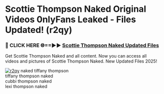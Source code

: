 # Scottie Thompson Naked Original Videos 0nlyFans Leaked - Files Updated! (r2qy)

<h3>🔴 CLICK HERE 🌐==►► <a href="https://tinyurl.com/up5wt9bj" rel="nofollow">Scottie Thompson Naked Updated Files</a></h3>

Get Scottie Thompson Naked and all content. Now you can access all videos and pictures of Scottie Thompson Naked. New Updated Files 2025!

[![r2qy](https://i.imgur.com/ABiUzMV.gif)](https://tinyurl.com/up5wt9bj)
naked tiffany thompson<br>
tiffany thompson naked<br>
cubbi thompson naked<br>
lexi thompson naked